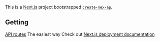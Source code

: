 This is a [Next.js](https://nextjs.org) project bootstrapped [`create-nex-ap`](https://nextjs.org/docs/pages/api-reference/create-next-app).
## Getting
[API routes](https://nextjs.org/docs/pages/building-your-pplication/rutng/proutes)
The easiest way
Check out [Next.js deployment documentation](https://nextjs.org/docs/pages/building-your-application/deployin) 
